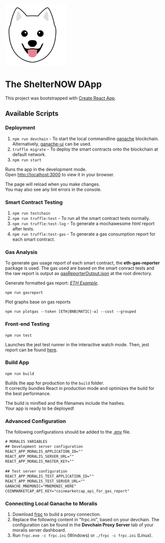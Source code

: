 <img src="./src/snowy512.svg" width="200">

# The ShelterNOW DApp

This project was bootstrapped with [Create React App](https://github.com/facebook/create-react-app).

## Available Scripts
### Deployment
1. `npm run devchain` - To start the local commandline [ganache](https://github.com/trufflesuite/ganache) blockchain. Alternatively, [ganache-ui](https://github.com/trufflesuite/ganache-ui) can be used.
2. `truffle migrate` - To deploy the smart contracts onto the blockchain at default network.
3. `npm run start`

Runs the app in the development mode.\
Open [http://localhost:3000](http://localhost:3000) to view it in your browser.

The page will reload when you make changes.\
You may also see any lint errors in the console.

### Smart Contract Testing
1. `npm run testchain`
2. `npm run truffle:test` - To run all the smart contract tests normally.
3. `npm run truffle:test-log` - To generate a mochawesome html report after tests.
4. `npm run truffle:test-gas` - To generate a gas consumption report for each smart contract.

### Gas Analysis
To generate gas usage report of each smart contract, the **eth-gas-reporter** package is used. The gas used are based on the smart conract tests and the raw report is output as [gasReporterOutput.json](gasReporterOutput.json) at the root directory.

Generate formatted gas report: *[ETH Example]("./../gas-output/formatted-gas-output-token-ETH.json")*.
```
npm run gasreport
```

Plot graphs base on gas reports
```
npm run plotgas --token [ETH|BNB|MATIC|-a] --cost --grouped
```
### Front-end Testing
`npm run test`

Launches the jest test runner in the interactive watch mode. Then, jest report can be found [here](jest-report/jest-report.html).

### Build App
`npm run build`

Builds the app for production to the `build` folder.\
It correctly bundles React in production mode and optimizes the build for the best performance.

The build is minified and the filenames include the hashes.\
Your app is ready to be deployed!

### Advanced Configuration
The following configurations should be added to the [.env](.env) file.
```properties
# MORALIS VARIABLES
## Development server configuration
REACT_APP_MORALIS_APPLICATION_ID=""
REACT_APP_MORALIS_SERVER_URL=""
REACT_APP_MORALIS_MASTER_KEY=""

## Test server configuration
REACT_APP_MORALIS_TEST_APPLICATION_ID=""
REACT_APP_MORALIS_TEST_SERVER_URL=""
GANACHE_MNEMONIC="MNEMONIC_HERE"
COINMARKETCAP_API_KEY="coinmarketcap_api_for_gas_report"
```

### Connecting Local Ganache to Moralis
1.  Download [frpc](https://github.com/fatedier/frp/releases) to build a proxy connection.
2.  Replace the following content in "frpc.ini", based on your devchain. The configuration can be found in the **Devchain Proxy Server** tab of your moralis server dashboard.
3.  Run `frpc.exe -c frpc.ini` (Windows) or `./frpc -c frpc.ini` (Linux).
